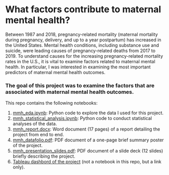 # What factors contribute to maternal mental health?
Between 1987 and 2018, pregnancy-related mortality (maternal mortality during pregnancy, delivery, and up to a year postpartum) has increased in the United States. Mental health conditions, including substance use and suicide, were leading causes of pregnancy-related deaths from 2017 to 2019. To understand causes for the increasing pregnancy-related mortality rates in the U.S., it is vital to examine factors related to maternal mental health. In particular, I was interested in examining the most important predictors of maternal mental health outcomes.

### The goal of this project was to examine the factors that are associated with maternal mental health outcomes.

This repo contains the following notebooks:
1. [mmh_eda.ipynb](https://github.com/Ajoksy96/maternal-mental-health/blob/main/mmh_eda.ipynb): Python code to explore the data I used for this project.
2. [mmh_statistical_analysis.ipynb](https://github.com/Ajoksy96/maternal-mental-health/blob/main/mmh_statistical_analysis.ipynb): Python code to conduct statistical analyses of the data.
3. [mmh_report.docx](https://github.com/Ajoksy96/maternal-mental-health/blob/main/mmh_report.docx): Word document (17 pages) of a report detailing the project from end to end.
4. [mmh_datafolio.pdf](https://github.com/Ajoksy96/maternal-mental-health/blob/main/mmh_datafolio.pdf): PDF document of a one-page brief summary poster of the project.
5. [mmh_presentation_slides.pdf](https://github.com/Ajoksy96/maternal-mental-health/blob/main/mmh_presentation_slides.pdf): PDF document of a slide deck (12 slides) briefly describing the project.
6. [Tableau dashbord of the project](https://public.tableau.com/app/profile/adebisi.akinyemi/viz/DS4ADashboard1_16743454750780/Overview) (not a notebook in this repo, but a link only).
